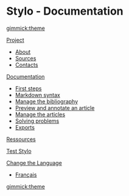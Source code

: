 <!--
  -- Name of your wiki
  -- Do NOT remove the leading `#` character.
  -->

# Stylo - Documentation

<!--
  -- Default theme
  -- (Read: http://dynalon.github.io/mdwiki/#!customizing.md#Theme_chooser)
  -->

[gimmick:theme](spacelab)


<!--
  -- Navigation
  -- (Read: http://dynalon.github.io/mdwiki/#!quickstart.md#Adding_a_navigation)
  -->

[Project]()

  * [About](pages/about.md)
  * [Sources](pages/sources.md)
  * [Contacts](pages/contacts.md)

[Documentation]()

  * [First steps](pages/firststeps.md)
  * [Markdown syntax](pages/markdownsyntax.md)
  * [Manage the bibliography](pages/managingref.md)
  * [Preview and annotate an article](pages/preview.md)
  * [Manage the articles](pages/myarticles.md)
  * [Solving problems](pages/problems.md)
  * [Exports](pages/exports.md)

[Ressources](pages/publications.md)

[Test Stylo](http://stylo.ecrituresnumeriques.ca)

<!-- [_EN_](../en_EN/) -->

<!-- A more complex navigation example: ----------------------------------------

[Menu Item 1]()

  * # SubMenu Heading 1
  * [SubMenu Item 1](pages/subitem1.md)
  * [SubMenu Item 2](pages/subitem2.md)
  - - - -
  * # SubMenu Heading 2
  * [SubMenu Item 3](pages/subitem3.md)
  - - - -
  * # SubMenu Heading 3
  * [SubMenu Item 3](pages/subitem3.md)

[Menu Item 2](pages/item2.md)

[Menu Item 3](pages/item3.md)

---------------------------------------------------------------------------- -->

<!--
  -- Change the Language
  -- Could be useful when there's more than one language wiki.
  -->


[Change the Language]()

  * [Français](/fr_FR/)


<!--
  -- Let the user choose a theme
  -- (Read: http://dynalon.github.io/mdwiki/#!quickstart.md#Adding_a_navigation)
  -->


[gimmick:theme](readable)
